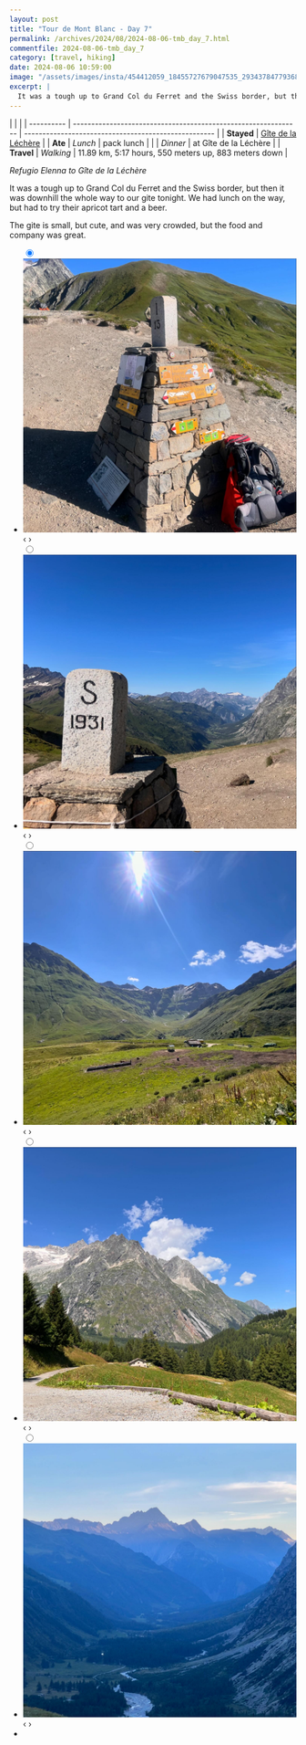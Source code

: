 ```yaml
---
layout: post
title: "Tour de Mont Blanc - Day 7"
permalink: /archives/2024/08/2024-08-06-tmb_day_7.html
commentfile: 2024-08-06-tmb_day_7
category: [travel, hiking]
date: 2024-08-06 10:59:00
image: "/assets/images/insta/454412059_18455727679047535_2934378477936844139_n_17892682761054034.jpg"
excerpt: |
  It was a tough up to Grand Col du Ferret and the Swiss border, but then it was downhill the whole way to our gite tonight. The gite is small, but the food was great.
---
```


|            |                                                                |
| ---------- | -------------------------------------------------------------- | ---------------------------------------------------- |
| **Stayed** | [Gîte de la Léchère](https://www.gitedelalechere.ch/home.html) |
| **Ate**    | _Lunch_                                                        | pack lunch                                           |
|            | _Dinner_                                                       | at Gîte de la Léchère                                |
| **Travel** | _Walking_                                                      | 11.89 km, 5:17 hours, 550 meters up, 883 meters down |

_Refugio Elenna to Gîte de la Léchère_

It was a tough up to Grand Col du Ferret and the Swiss border, but then it was downhill the whole way to our gite tonight. We had lunch on the way, but had to try their apricot tart and a beer.

The gite is small, but cute, and was very crowded, but the food and company was great.

<ul class="slides">
    <input type="radio" name="radio-btn" id="img-1" checked="checked" />
    <li class="slide-container">
        <div class="slide">
          <a href="/assets/images/insta/454317098_18455727724047535_1208589343884427120_n_18029344523003328.jpg"><img src="/assets/images/insta/454317098_18455727724047535_1208589343884427120_n_18029344523003328.jpg" /></a>
        </div>
    <div class="nav">
      <label for="img-5" class="prev">&#x2039;</label>
      <label for="img-2" class="next">&#x203a;</label>
    </div>
    </li>
        <input type="radio" name="radio-btn" id="img-2"  />
    <li class="slide-container">
        <div class="slide">
          <a href="/assets/images/insta/454351797_18455727700047535_7578959673685270379_n_18271852750168970.jpg"><img src="/assets/images/insta/454351797_18455727700047535_7578959673685270379_n_18271852750168970.jpg" /></a>
        </div>
    <div class="nav">
      <label for="img-1" class="prev">&#x2039;</label>
      <label for="img-3" class="next">&#x203a;</label>
    </div>
    </li>
        <input type="radio" name="radio-btn" id="img-3"  />
    <li class="slide-container">
        <div class="slide">
          <a href="/assets/images/insta/454370932_18455727712047535_6208648612126387812_n_17998673327651562.jpg"><img src="/assets/images/insta/454370932_18455727712047535_6208648612126387812_n_17998673327651562.jpg" /></a>
        </div>
    <div class="nav">
      <label for="img-2" class="prev">&#x2039;</label>
      <label for="img-4" class="next">&#x203a;</label>
    </div>
    </li>
        <input type="radio" name="radio-btn" id="img-4"  />
    <li class="slide-container">
        <div class="slide">
          <a href="/assets/images/insta/454399091_18455727733047535_6022352391735321128_n_18002468585449734.jpg"><img src="/assets/images/insta/454399091_18455727733047535_6022352391735321128_n_18002468585449734.jpg" /></a>
        </div>
    <div class="nav">
      <label for="img-3" class="prev">&#x2039;</label>
      <label for="img-5" class="next">&#x203a;</label>
    </div>
    </li>
    <input type="radio" name="radio-btn" id="img-5" />
    <li class="slide-container">
        <div class="slide">
          <a href="/assets/images/insta/454412059_18455727679047535_2934378477936844139_n_17892682761054034.jpg"><img src="/assets/images/insta/454412059_18455727679047535_2934378477936844139_n_17892682761054034.jpg" /></a>
        </div>
    <div class="nav">
      <label for="img-4" class="prev">&#x2039;</label>
      <label for="img-1" class="next">&#x203a;</label>
    </div>
    </li>
    <li class="nav-dots">
      <label for="img-1" class="nav-dot" id="img-dot-1"></label>
      <label for="img-2" class="nav-dot" id="img-dot-2"></label>
      <label for="img-3" class="nav-dot" id="img-dot-3"></label>
      <label for="img-4" class="nav-dot" id="img-dot-4"></label>
      <label for="img-5" class="nav-dot" id="img-dot-5"></label>
    </li>
</ul>
